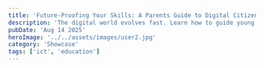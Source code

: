 ```yaml
---
title: 'Future-Proofing Your Skills: A Parents Guide to Digital Citizenship'
description: 'The digital world evolves fast. Learn how to guide young learners toward responsible, creative, and secure use of technology, turning screen time into skill-building time.'
pubDate: 'Aug 14 2025'
heroImage: '../../assets/images/user2.jpg'
category: 'Showcase'
tags: ['ict', 'education']
---
```




